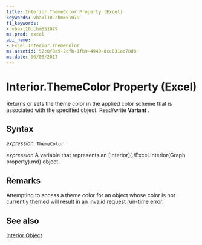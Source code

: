 ```yaml
---
title: Interior.ThemeColor Property (Excel)
keywords: vbaxl10.chm551079
f1_keywords:
- vbaxl10.chm551079
ms.prod: excel
api_name:
- Excel.Interior.ThemeColor
ms.assetid: 52c0f8a9-2cfb-1fb9-4949-dcc031ac78d8
ms.date: 06/08/2017
---
```



# Interior.ThemeColor Property (Excel)

Returns or sets the theme color in the applied color scheme that is associated with the specified object. Read/write  **Variant** .


## Syntax

 _expression_. `ThemeColor`

 _expression_ A variable that represents an [Interior](./Excel.Interior(Graph property).md) object.


## Remarks

Attempting to access a theme color for an object whose color is not currently themed will result in an invalid request run-time error.


## See also


[Interior Object](Excel.Interior(objec).md)

